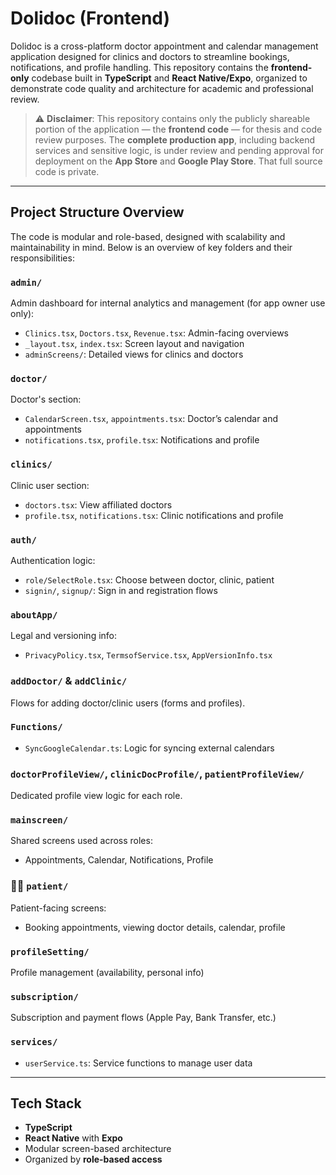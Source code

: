 # Dolidoc (Frontend)

Dolidoc is a cross-platform doctor appointment and calendar management application designed for clinics and doctors to streamline bookings, notifications, and profile handling. This repository contains the **frontend-only** codebase built in **TypeScript** and **React Native/Expo**, organized to demonstrate code quality and architecture for academic and professional review.

> ⚠️ **Disclaimer**: This repository contains only the publicly shareable portion of the application — the **frontend code** — for thesis and code review purposes. The **complete production app**, including backend services and sensitive logic, is under review and pending approval for deployment on the **App Store** and **Google Play Store**. That full source code is private.

---

## Project Structure Overview

The code is modular and role-based, designed with scalability and maintainability in mind. Below is an overview of key folders and their responsibilities:

###  `admin/`
Admin dashboard for internal analytics and management (for app owner use only):
- `Clinics.tsx`, `Doctors.tsx`, `Revenue.tsx`: Admin-facing overviews
- `_layout.tsx`, `index.tsx`: Screen layout and navigation
- `adminScreens/`: Detailed views for clinics and doctors

###  `doctor/`
Doctor's section:
- `CalendarScreen.tsx`, `appointments.tsx`: Doctor’s calendar and appointments
- `notifications.tsx`, `profile.tsx`: Notifications and profile

### `clinics/`
Clinic user section:
- `doctors.tsx`: View affiliated doctors
- `profile.tsx`, `notifications.tsx`: Clinic notifications and profile

###  `auth/`
Authentication logic:
- `role/SelectRole.tsx`: Choose between doctor, clinic, patient
- `signin/`, `signup/`: Sign in and registration flows

###  `aboutApp/`
Legal and versioning info:
- `PrivacyPolicy.tsx`, `TermsofService.tsx`, `AppVersionInfo.tsx`

###  `addDoctor/` & `addClinic/`
Flows for adding doctor/clinic users (forms and profiles).

###  `Functions/`
- `SyncGoogleCalendar.ts`: Logic for syncing external calendars

###  `doctorProfileView/`, `clinicDocProfile/`, `patientProfileView/`
Dedicated profile view logic for each role.

###  `mainscreen/`
Shared screens used across roles:
- Appointments, Calendar, Notifications, Profile

### 🧑‍⚕ `patient/`
Patient-facing screens:
- Booking appointments, viewing doctor details, calendar, profile

###  `profileSetting/`
Profile management (availability, personal info)

###  `subscription/`
Subscription and payment flows (Apple Pay, Bank Transfer, etc.)

###  `services/`
- `userService.ts`: Service functions to manage user data

---

## Tech Stack

- **TypeScript**
- **React Native** with **Expo**
- Modular screen-based architecture
- Organized by **role-based access**


